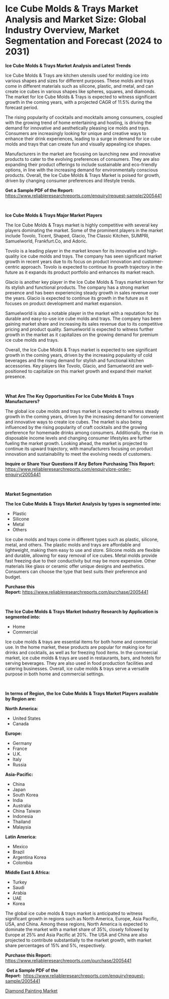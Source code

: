 <p><h1>Ice Cube Molds & Trays Market Analysis and Market Size: Global Industry Overview, Market Segmentation and Forecast (2024 to 2031)</h1></p><p><strong>Ice Cube Molds & Trays Market Analysis and Latest Trends</strong></p>
<p><p>Ice Cube Molds & Trays are kitchen utensils used for molding ice into various shapes and sizes for different purposes. These molds and trays come in different materials such as silicone, plastic, and metal, and can create ice cubes in various shapes like spheres, squares, and diamonds. The market for Ice Cube Molds & Trays is expected to witness significant growth in the coming years, with a projected CAGR of 11.5% during the forecast period.</p><p>The rising popularity of cocktails and mocktails among consumers, coupled with the growing trend of home entertaining and hosting, is driving the demand for innovative and aesthetically pleasing ice molds and trays. Consumers are increasingly looking for unique and creative ways to enhance their drink experiences, leading to a surge in demand for ice cube molds and trays that can create fun and visually appealing ice shapes.</p><p>Manufacturers in the market are focusing on launching new and innovative products to cater to the evolving preferences of consumers. They are also expanding their product offerings to include sustainable and eco-friendly options, in line with the increasing demand for environmentally conscious products. Overall, the Ice Cube Molds & Trays Market is poised for growth, driven by changing consumer preferences and lifestyle trends.</p></p>
<p><strong>Get a Sample PDF of the Report:&nbsp;</strong> <a href="https://www.reliableresearchreports.com/enquiry/request-sample/2005441">https://www.reliableresearchreports.com/enquiry/request-sample/2005441</a></p>
<p>&nbsp;</p>
<p><strong>Ice Cube Molds & Trays Major Market Players</strong></p>
<p><p>The Ice Cube Molds & Trays market is highly competitive with several key players dominating the market. Some of the prominent players in the market include Tovolo, Ticent, Shaped, Glacio, The Classic Kitchen, SUMPRI, Samuelworld, Frankfurt.Co, and Adoric.</p><p>Tovolo is a leading player in the market known for its innovative and high-quality ice cube molds and trays. The company has seen significant market growth in recent years due to its focus on product innovation and customer-centric approach. Tovolo is expected to continue its growth trajectory in the future as it expands its product portfolio and enhances its market reach.</p><p>Glacio is another key player in the Ice Cube Molds & Trays market known for its stylish and functional products. The company has a strong market presence and has been experiencing steady growth in sales revenue over the years. Glacio is expected to continue its growth in the future as it focuses on product development and market expansion.</p><p>Samuelworld is also a notable player in the market with a reputation for its durable and easy-to-use ice cube molds and trays. The company has been gaining market share and increasing its sales revenue due to its competitive pricing and product quality. Samuelworld is expected to witness further growth in the market as it capitalizes on the growing demand for premium ice cube molds and trays.</p><p>Overall, the Ice Cube Molds & Trays market is expected to see significant growth in the coming years, driven by the increasing popularity of cold beverages and the rising demand for stylish and functional kitchen accessories. Key players like Tovolo, Glacio, and Samuelworld are well-positioned to capitalize on this market growth and expand their market presence.</p></p>
<p>&nbsp;</p>
<p><strong>What Are The Key Opportunities For Ice Cube Molds & Trays Manufacturers?</strong></p>
<p><p>The global ice cube molds and trays market is expected to witness steady growth in the coming years, driven by the increasing demand for convenient and innovative ways to create ice cubes. The market is also being influenced by the rising popularity of craft cocktails and the growing preference for homemade drinks among consumers. Additionally, the rise in disposable income levels and changing consumer lifestyles are further fueling the market growth. Looking ahead, the market is projected to continue its upward trajectory, with manufacturers focusing on product innovation and sustainability to meet the evolving needs of customers.</p></p>
<p><strong>Inquire or Share Your Questions If Any Before Purchasing This Report:</strong> <a href="https://www.reliableresearchreports.com/enquiry/pre-order-enquiry/2005441">https://www.reliableresearchreports.com/enquiry/pre-order-enquiry/2005441</a></p>
<p>&nbsp;</p>
<p><strong>Market Segmentation</strong></p>
<p><strong>The Ice Cube Molds & Trays Market Analysis by types is segmented into:</strong></p>
<p><ul><li>Plastic</li><li>Silicone</li><li>Metal</li><li>Others</li></ul></p>
<p><p>Ice cube molds and trays come in different types such as plastic, silicone, metal, and others. The plastic molds and trays are affordable and lightweight, making them easy to use and store. Silicone molds are flexible and durable, allowing for easy removal of ice cubes. Metal molds provide fast freezing due to their conductivity but may be more expensive. Other materials like glass or ceramic offer unique designs and aesthetics. Consumers can choose the type that best suits their preference and budget.</p></p>
<p><strong>Purchase this Report:&nbsp;</strong><a href="https://www.reliableresearchreports.com/purchase/2005441">https://www.reliableresearchreports.com/purchase/2005441</a></p>
<p>&nbsp;</p>
<p><strong>The Ice Cube Molds & Trays Market Industry Research by Application is segmented into:</strong></p>
<p><ul><li>Home</li><li>Commercial</li></ul></p>
<p><p>Ice cube molds & trays are essential items for both home and commercial use. In the home market, these products are popular for making ice for drinks and cocktails, as well as for freezing food items. In the commercial market, ice cube molds & trays are used in restaurants, bars, and hotels for serving beverages. They are also used in food production facilities and catering businesses. Overall, ice cube molds & trays serve a versatile purpose in both home and commercial settings.</p></p>
<p>&nbsp;</p>
<p><strong>In terms of Region, the Ice Cube Molds & Trays Market Players available by Region are:</strong></p>
<p>
    <p> <strong> North America: </strong>
        <ul>
            <li>United States</li>
            <li>Canada</li>
        </ul>
        </p> 
    <p> <strong> Europe: </strong>
        <ul>
            <li>Germany</li>
            <li>France</li>
            <li>U.K.</li>
            <li>Italy</li>
            <li>Russia</li>
        </ul>
        </p> 
    <p> <strong> Asia-Pacific: </strong>
        <ul>
            <li>China</li>
            <li>Japan</li>
            <li>South Korea</li>
            <li>India</li>
            <li>Australia</li>
            <li>China Taiwan</li>
            <li>Indonesia</li>
            <li>Thailand</li>
            <li>Malaysia</li>
        </ul>
        </p> 
    <p> <strong> Latin America: </strong>
        <ul>
            <li>Mexico</li>
            <li>Brazil</li>
            <li>Argentina Korea</li>
            <li>Colombia</li>
        </ul>
        </p> 
    <p> <strong> Middle East & Africa: </strong>
        <ul>
            <li>Turkey</li>
            <li>Saudi</li>
            <li>Arabia</li>
            <li>UAE</li>
            <li>Korea</li>
        </ul>
    </p>
    </p>
<p><p>The global ice cube molds & trays market is anticipated to witness significant growth in regions such as North America, Europe, Asia Pacific, USA, and China. Among these regions, North America is expected to dominate the market with a market share of 35%, closely followed by Europe at 25% and Asia Pacific at 20%. The USA and China are also projected to contribute substantially to the market growth, with market share percentages of 15% and 5%, respectively.</p></p>
<p><strong>Purchase this Report: </strong><a href="https://www.reliableresearchreports.com/purchase/2005441">https://www.reliableresearchreports.com/purchase/2005441</a></p>
<p>&nbsp;<strong>Get a Sample PDF of the Report:&nbsp;&nbsp;</strong><a href="https://www.reliableresearchreports.com/enquiry/request-sample/2005441">https://www.reliableresearchreports.com/enquiry/request-sample/2005441</a></p>
<p><strong></strong></p>
<p><p><a href="https://github.com/nicholepatriciadoylenwnrjr0/Market-Research-Report-List-1/blob/main/diamond-painting-market.md">Diamond Painting Market</a></p></p>
